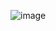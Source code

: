 ![image](https://github.com/gma1k/hobby-stuffs/assets/138721734/3475bf3b-5233-4bbc-ba0e-6634c4df7a42)

